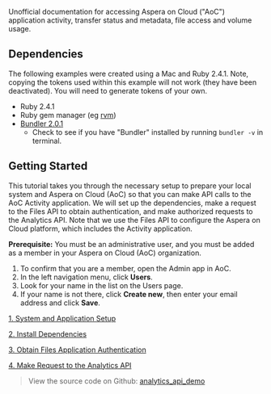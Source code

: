 Unofficial documentation for accessing Aspera on Cloud ("AoC") application activity, transfer status and metadata, file access and volume usage.

## Dependencies

The following examples were created using a Mac and Ruby 2.4.1. Note, copying the tokens used within this example will not work (they have been deactivated). You will need to generate tokens of your own.

* Ruby 2.4.1
* Ruby gem manager (eg [rvm](https://rvm.io/))
* [Bundler 2.0.1](https://bundler.io/)
  * Check to see if you have "Bundler" installed by running `bundler -v` in terminal.

## Getting Started

This tutorial takes you through the necessary setup to prepare your local system and Aspera on Cloud (AoC) so that you can make API calls to the AoC Activity application. We will set up the dependencies, make a request to the Files API to obtain authentication, and make authorized requests to the Analytics API. Note that we use the Files API to configure the Aspera on Cloud platform, which includes the Activity application.

**Prerequisite:**
You must be an administrative user, and you must be added as a member in your Aspera on Cloud (AoC) organization.
1. To confirm that you are a member, open the Admin app in AoC.
1. In the left navigation menu, click **Users**.
1. Look for your name in the list on the Users page.
1. If your name is not there, click **Create new**, then enter your email address and click **Save**.

[1. System and Application Setup](./setup.md)

[2. Install Dependencies](./dependencies.md)

[3. Obtain Files Application Authentication](./authentication.md)

[4. Make Request to the Analytics API](./analytics-api.md)

> View the source code on Github: [analytics_api_demo](https://github.com/LauraKirby/aspera-ibm-analytics-api/tree/master/analytics-api-demo)
